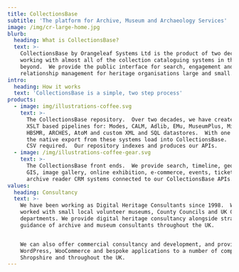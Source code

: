 ```yaml
---
title: CollectionsBase
subtitle: 'The platform for Archive, Museum and Archaeology Services'
image: /img/cr-large-home.jpg
blurb:
  heading: What is CollectionsBase?
  text: >-
    CollectionsBase by Orangeleaf Systems Ltd is the product of two decades of
    working with almost all of the collection cataloguing systems in the UK and
    beyond.  We provide the public interface for search, engagement and customer
    relationship management for heritage organisations large and small.
intro:
  heading: How it works
  text: 'CollectionsBase is a simple, two step process'
products:
  - image: img/illustrations-coffee.svg
    text: >-
      The CollectionsBase repository.  Over two decades, we have created our
      XSLT based pipelines for: Modes, CALM, Adlib, EMu, MuseumPlus, Micromusee,
      HBSMR, ARCHES, AtoM and custom XML and SQL datastores.  With one click,
      the native export from these systems load into CollectionsBase.  No custom
      CSV required.  Our repository indexes and produces our APIs.
  - image: /img/illustrations-coffee-gear.svg
    text: >-
      The CollectionsBase front ends.  We provide search, timeline, geospatial
      GIS, image gallery, online exhibition, e-commerce, events, ticketing and
      archive reader CRM systems connected to our CollectionsBase APIs.
values:
  heading: Consultancy
  text: >-
    We have been working as Digital Heritage Consultants since 1998.  We've
    worked with small local volunteer museums, County Councils and UK Government
    departments. We provide digital heritage consultancy alongside strategic
    guidance of archive and museum consultants throughout the UK.


    We can also offer commercial consultancy and development, and provide
    WordPress, WooCommerce and bespoke applications to a number of companies in
    Shropshire and throughout the UK.
---
```


